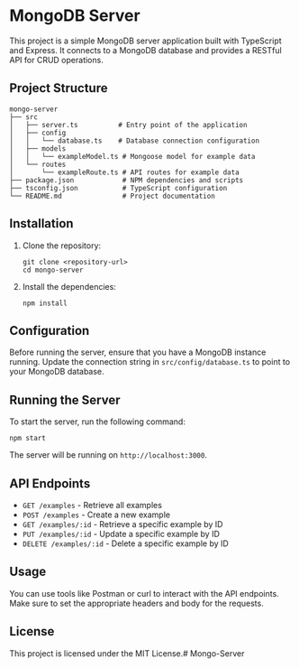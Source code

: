 # MongoDB Server

This project is a simple MongoDB server application built with TypeScript and Express. It connects to a MongoDB database and provides a RESTful API for CRUD operations.

## Project Structure

```
mongo-server
├── src
│   ├── server.ts          # Entry point of the application
│   ├── config
│   │   └── database.ts    # Database connection configuration
│   ├── models
│   │   └── exampleModel.ts # Mongoose model for example data
│   └── routes
│       └── exampleRoute.ts # API routes for example data
├── package.json            # NPM dependencies and scripts
├── tsconfig.json           # TypeScript configuration
└── README.md               # Project documentation
```

## Installation

1. Clone the repository:
   ```
   git clone <repository-url>
   cd mongo-server
   ```

2. Install the dependencies:
   ```
   npm install
   ```

## Configuration

Before running the server, ensure that you have a MongoDB instance running. Update the connection string in `src/config/database.ts` to point to your MongoDB database.

## Running the Server

To start the server, run the following command:
```
npm start
```

The server will be running on `http://localhost:3000`.

## API Endpoints

- `GET /examples` - Retrieve all examples
- `POST /examples` - Create a new example
- `GET /examples/:id` - Retrieve a specific example by ID
- `PUT /examples/:id` - Update a specific example by ID
- `DELETE /examples/:id` - Delete a specific example by ID

## Usage

You can use tools like Postman or curl to interact with the API endpoints. Make sure to set the appropriate headers and body for the requests.

## License

This project is licensed under the MIT License.# Mongo-Server
